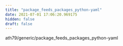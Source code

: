 ```yaml
---
title: "package_feeds_packages_python-yaml"
date: 2021-07-01 17:06:20.969175
hidden: false
draft: false
---
```


ath79/generic/package_feeds_packages_python-yaml


